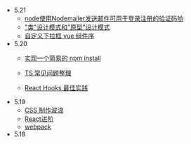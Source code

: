 - 5.21 
    - [node使用Nodemailer发送邮件可用于登录注册的验证码哟](https://juejin.cn/post/6964197984498089997)
    - ["类"设计模式和"原型"设计模式](https://juejin.cn/post/6964649946238681125)
    - [自定义下拉框 vue 组件序](https://juejin.cn/post/6963638903467147295)
- 5.20
    - [实现一个简易的 npm install](https://juejin.cn/post/6963855043174858759)
    
    - [TS 常见问题整理](https://juejin.cn/post/6844904055039344654)
    
    - [React Hooks 最佳实践](https://juejin.cn/post/6844904165500518414)
- 5.19
    - [CSS 制作波浪](https://juejin.cn/post/6963445854589960206)
    - [React进阶](https://juejin.cn/post/6963053793613185031)
    - [webpack](https://juejin.cn/post/6961961165656326152)
- 5.18
  
